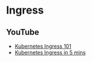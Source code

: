 # Ingress
## YouTube
* [Kubernetes Ingress 101](https://www.youtube.com/watch?v=4vAYYOWN9dA)
* [Kubernetes Ingress in 5 mins](https://www.youtube.com/watch?v=NPFbYpb0I7w)
